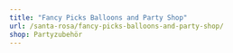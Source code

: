 ```yaml
---
title: "Fancy Picks Balloons and Party Shop"
url: /santa-rosa/fancy-picks-balloons-and-party-shop/
shop: Partyzubehör
---
```

